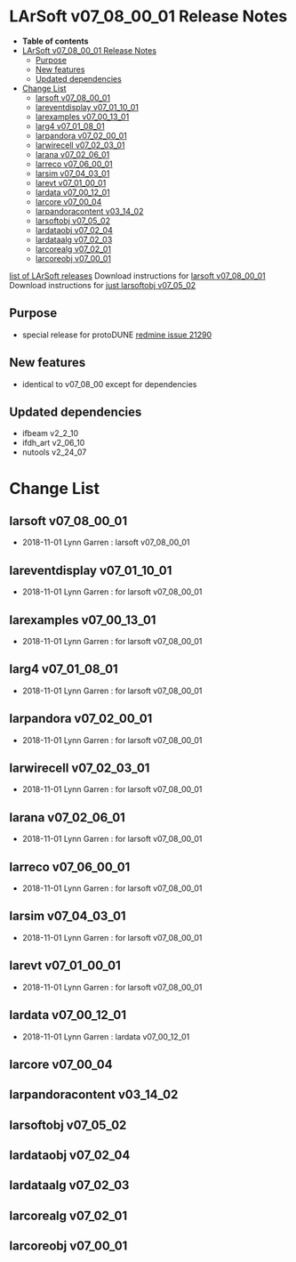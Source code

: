 LArSoft v07_08_00_01 Release Notes
=============================================================================

-   **Table of contents**
-   [LArSoft v07_08_00_01 Release Notes](#LArSoft-v07_08_00_01-Release-Notes)
    -   [Purpose](#Purpose)
    -   [New features](#New-features)
    -   [Updated dependencies](#Updated-dependencies)
-   [Change List](#Change-List)
    -   [larsoft v07_08_00_01](#larsoft-v07_08_00_01)
    -   [lareventdisplay v07_01_10_01](#lareventdisplay-v07_01_10_01)
    -   [larexamples v07_00_13_01](#larexamples-v07_00_13_01)
    -   [larg4 v07_01_08_01](#larg4-v07_01_08_01)
    -   [larpandora v07_02_00_01](#larpandora-v07_02_00_01)
    -   [larwirecell v07_02_03_01](#larwirecell-v07_02_03_01)
    -   [larana v07_02_06_01](#larana-v07_02_06_01)
    -   [larreco v07_06_00_01](#larreco-v07_06_00_01)
    -   [larsim v07_04_03_01](#larsim-v07_04_03_01)
    -   [larevt v07_01_00_01](#larevt-v07_01_00_01)
    -   [lardata v07_00_12_01](#lardata-v07_00_12_01)
    -   [larcore v07_00_04](#larcore-v07_00_04)
    -   [larpandoracontent v03_14_02](#larpandoracontent-v03_14_02)
    -   [larsoftobj v07_05_02](#larsoftobj-v07_05_02)
    -   [lardataobj v07_02_04](#lardataobj-v07_02_04)
    -   [lardataalg v07_02_03](#lardataalg-v07_02_03)
    -   [larcorealg v07_02_01](#larcorealg-v07_02_01)
    -   [larcoreobj v07_00_01](#larcoreobj-v07_00_01)

[list of LArSoft releases](LArSoft_release_list)
Download instructions for [larsoft v07_08_00_01](http://scisoft.fnal.gov/scisoft/bundles/larsoft/v07_08_00_01/larsoft-v07_08_00_01.html)
Download instructions for [just larsoftobj v07_05_02](http://scisoft.fnal.gov/scisoft/bundles/larsoftobj/v07_05_02/larsoftobj-v07_05_02.html)

Purpose
--------------------

-   special release for protoDUNE [redmine issue 21290](https://cdcvs.fnal.gov/redmine/issues/21290)

New features
------------------------------

-   identical to v07_08_00 except for dependencies

Updated dependencies
----------------------------------------------

-   ifbeam v2_2_10
-   ifdh_art v2_06_10
-   nutools v2_24_07

Change List
============================

larsoft v07_08_00_01
-------------------------------------------------

-   2018-11-01 Lynn Garren : larsoft v07_08_00_01

lareventdisplay v07_01_10_01
-----------------------------------------------------------------

-   2018-11-01 Lynn Garren : for larsoft v07_08_00_01

larexamples v07_00_13_01
---------------------------------------------------------

-   2018-11-01 Lynn Garren : for larsoft v07_08_00_01

larg4 v07_01_08_01
---------------------------------------------

-   2018-11-01 Lynn Garren : for larsoft v07_08_00_01

larpandora v07_02_00_01
-------------------------------------------------------

-   2018-11-01 Lynn Garren : for larsoft v07_08_00_01

larwirecell v07_02_03_01
---------------------------------------------------------

-   2018-11-01 Lynn Garren : for larsoft v07_08_00_01

larana v07_02_06_01
-----------------------------------------------

-   2018-11-01 Lynn Garren : for larsoft v07_08_00_01

larreco v07_06_00_01
-------------------------------------------------

-   2018-11-01 Lynn Garren : for larsoft v07_08_00_01

larsim v07_04_03_01
-----------------------------------------------

-   2018-11-01 Lynn Garren : for larsoft v07_08_00_01

larevt v07_01_00_01
-----------------------------------------------

-   2018-11-01 Lynn Garren : for larsoft v07_08_00_01

lardata v07_00_12_01
-------------------------------------------------

-   2018-11-01 Lynn Garren : lardata v07_00_12_01

larcore v07_00_04
------------------------------------------

larpandoracontent v03_14_02
--------------------------------------------------------------

larsoftobj v07_05_02
------------------------------------------------

lardataobj v07_02_04
------------------------------------------------

lardataalg v07_02_03
------------------------------------------------

larcorealg v07_02_01
------------------------------------------------

larcoreobj v07_00_01
------------------------------------------------
